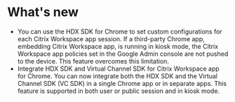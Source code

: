# What's new

* You can use the HDX SDK for Chrome to set custom configurations for each Citrix Workspace app session. If a third-party Chrome app, embedding Citrix Workspace app, is running in kiosk mode, the Citrix Workspace app policies set in the Google Admin console are not pushed to the device. This feature overcomes this limitation.
* Integrate HDX SDK and Virtual Channel SDK for Citrix Workspace app for Chrome. You can now integrate both the HDX SDK and the Virtual Channel SDK (VC SDK) in a single Chrome app or in separate apps. This feature is supported in both user or public session and in kiosk mode.